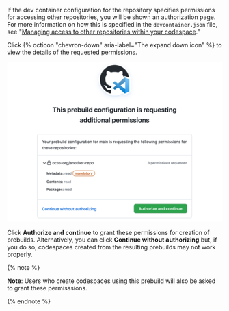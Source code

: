    If the dev container configuration for the repository specifies permissions for accessing other repositories, you will be shown an authorization page. For more information on how this is specified in the `devcontainer.json` file, see "[Managing access to other repositories within your codespace](/codespaces/managing-your-codespaces/managing-repository-access-for-your-codespaces)."   

   Click {% octicon "chevron-down" aria-label="The expand down icon" %} to view the details of the requested permissions.

   ![Screenshot of the authorization page for prebuilds](/assets/images/help/codespaces/prebuild-authorization-page.png)

   Click **Authorize and continue** to grant these permissions for creation of prebuilds. Alternatively, you can click **Continue without authorizing** but, if you do so, codespaces created from the resulting prebuilds may not work properly.

   {% note %}

   **Note**: Users who create codespaces using this prebuild will also be asked to grant these permisssions.

   {% endnote %}